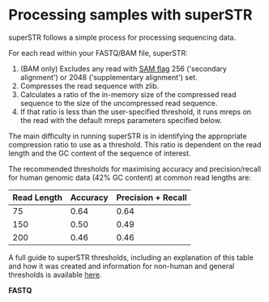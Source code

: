 # Processing samples with superSTR

superSTR follows a simple process for processing sequencing data.

For each read within your FASTQ/BAM file, superSTR:
1. (BAM only) Excludes any read with [SAM flag](https://samtools.github.io/hts-specs/) 256 ('secondary alignment') or 2048 ('supplementary alignment') set.
2. Compresses the read sequence with zlib.
3. Calculates a ratio of the in-memory size of the compressed read sequence to the size of the uncompressed read sequence.
4. If that ratio is less than the user-specified threshold, it runs mreps on the read with the default mreps parameters specified below.

The main difficulty in running superSTR is in identifying the appropriate compression ratio to use as a threshold. This ratio is dependent on the read length and the GC content of the sequence of interest.

The recommended thresholds for maximising accuracy and precision/recall for human genomic data (42% GC content) at common read lengths are:

| Read Length | Accuracy | Precision + Recall |
|-------------|----------|--------------------|
| 75 | 0.64 | 0.64 |
| 150 | 0.50 | 0.49 |
| 200 | 0.46 | 0.46 |

A full guide to superSTR thresholds, including an explanation of this table and how it was created and information for non-human and general thresholds is available [here](docs/THRESHOLD.md).

**FASTQ**
